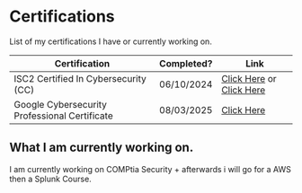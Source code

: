 # Certifications 

List of my certifications I have or currently working on.

| Certification | Completed? | Link |
|---- |----  | ---- |
| ISC2 Certified In Cybersecurity (CC)| 06/10/2024  | [Click Here](https://isc2.obrizum.io/org/cc/certificate/3079679f-52ee-4533-8b7c-657637df1d62) or [Click Here](https://acrobat.adobe.com/id/urn:aaid:sc:EU:289a5ca8-f7e7-4d80-8d79-414cb9f49559)| | 
| Google Cybersecurity Professional Certificate| 08/03/2025  | [Click Here](https://www.coursera.org/account/accomplishments/specialization/certificate/MNCOUYZ25SR8) |


## What I am currently working on.

I am currently working on COMPtia Security + afterwards i will go for a AWS then a Splunk Course. 
